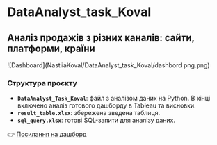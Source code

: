 # DataAnalyst_task_Koval

## Аналіз продажів з різних каналів: сайти, платформи, країни

![Dashboard](NastiiaKoval/DataAnalyst_task_Koval/dashbord png.png)

### Структура проєкту
- **`DataAnalyst_Task_Koval`**: файл з аналізом даних на Python. В кінці включено аналіз готового дашборду в Tableau та висновки.
- **`result_table.xlsx`**: збережена зведена таблиця.
- **`sql_query.xlsx`**: готові SQL-запити для аналізу даних.

👉 [Посилання на дашборд](https://public.tableau.com/app/profile/anastasiia.koval8703/viz/SalesDashbord_17318634519150/Dashboard1?publish=yes)
